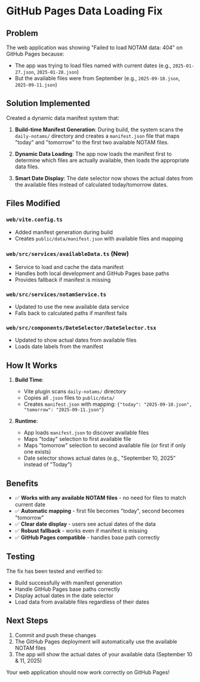 # GitHub Pages Data Loading Fix

## Problem
The web application was showing "Failed to load NOTAM data: 404" on GitHub Pages because:
- The app was trying to load files named with current dates (e.g., `2025-01-27.json`, `2025-01-28.json`)
- But the available files were from September (e.g., `2025-09-10.json`, `2025-09-11.json`)

## Solution Implemented
Created a dynamic data manifest system that:

1. **Build-time Manifest Generation**: During build, the system scans the `daily-notams/` directory and creates a `manifest.json` file that maps "today" and "tomorrow" to the first two available NOTAM files.

2. **Dynamic Data Loading**: The app now loads the manifest first to determine which files are actually available, then loads the appropriate data files.

3. **Smart Date Display**: The date selector now shows the actual dates from the available files instead of calculated today/tomorrow dates.

## Files Modified

### `web/vite.config.ts`
- Added manifest generation during build
- Creates `public/data/manifest.json` with available files and mapping

### `web/src/services/availableData.ts` (New)
- Service to load and cache the data manifest
- Handles both local development and GitHub Pages base paths
- Provides fallback if manifest is missing

### `web/src/services/notamService.ts`
- Updated to use the new available data service
- Falls back to calculated paths if manifest fails

### `web/src/components/DateSelector/DateSelector.tsx`
- Updated to show actual dates from available files
- Loads date labels from the manifest

## How It Works

1. **Build Time**: 
   - Vite plugin scans `daily-notams/` directory
   - Copies all `.json` files to `public/data/`
   - Creates `manifest.json` with mapping: `{"today": "2025-09-10.json", "tomorrow": "2025-09-11.json"}`

2. **Runtime**:
   - App loads `manifest.json` to discover available files
   - Maps "today" selection to first available file
   - Maps "tomorrow" selection to second available file (or first if only one exists)
   - Date selector shows actual dates (e.g., "September 10, 2025" instead of "Today")

## Benefits

- ✅ **Works with any available NOTAM files** - no need for files to match current date
- ✅ **Automatic mapping** - first file becomes "today", second becomes "tomorrow"
- ✅ **Clear date display** - users see actual dates of the data
- ✅ **Robust fallback** - works even if manifest is missing
- ✅ **GitHub Pages compatible** - handles base path correctly

## Testing

The fix has been tested and verified to:
- Build successfully with manifest generation
- Handle GitHub Pages base paths correctly
- Display actual dates in the date selector
- Load data from available files regardless of their dates

## Next Steps

1. Commit and push these changes
2. The GitHub Pages deployment will automatically use the available NOTAM files
3. The app will show the actual dates of your available data (September 10 & 11, 2025)

Your web application should now work correctly on GitHub Pages!
